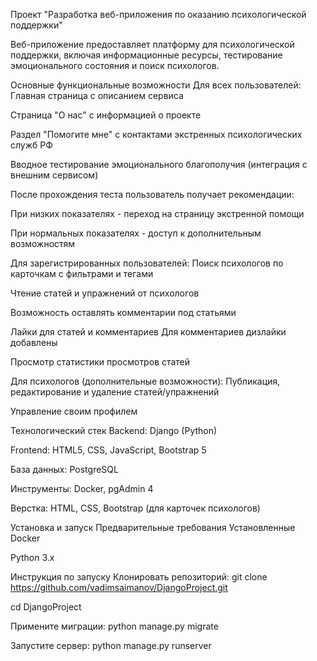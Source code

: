 Проект "Разработка веб-приложения по оказанию психологической поддержки"

Веб-приложение предоставляет платформу для психологической поддержки, включая информационные ресурсы, тестирование эмоционального состояния и поиск психологов. 

Основные функциональные возможности
Для всех пользователей:
Главная страница с описанием сервиса

Страница "О нас" с информацией о проекте

Раздел "Помогите мне" с контактами экстренных психологических служб РФ

Вводное тестирование эмоционального благополучия (интеграция с внешним сервисом)

После прохождения теста пользователь получает рекомендации:

При низких показателях - переход на страницу экстренной помощи

При нормальных показателях - доступ к дополнительным возможностям

Для зарегистрированных пользователей:
Поиск психологов по карточкам с фильтрами и тегами

Чтение статей и упражнений от психологов

Возможность оставлять комментарии под статьями

Лайки для статей и комментариев
Для комментариев дизлайки добавлены

Просмотр статистики просмотров статей

Для психологов (дополнительные возможности):
Публикация, редактирование и удаление статей/упражнений

Управление своим профилем

Технологический стек
Backend: Django (Python)

Frontend: HTML5, CSS, JavaScript, Bootstrap 5

База данных: PostgreSQL

Инструменты: Docker, pgAdmin 4

Верстка: HTML, CSS, Bootstrap (для карточек психологов)

Установка и запуск
Предварительные требования
Установленные Docker

Python 3.x

Инструкция по запуску
Клонировать репозиторий:
git clone https://github.com/vadimsaimanov/DjangoProject.git

cd DjangoProject

Примените миграции:
python manage.py migrate

Запустите сервер:
python manage.py runserver
